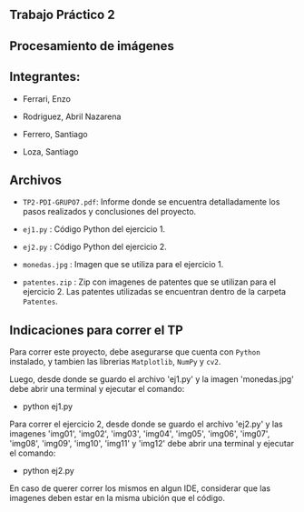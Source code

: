 ## Trabajo Práctico 2

## Procesamiento de imágenes

## Integrantes:
  - Ferrari, Enzo
    
  - Rodriguez, Abril Nazarena
    
  - Ferrero, Santiago
    
  - Loza, Santiago

## Archivos
  - `TP2-PDI-GRUPO7.pdf`: Informe donde se encuentra detalladamente los pasos realizados y conclusiones del proyecto.
    
  - `ej1.py` : Código Python del ejercicio 1.
    
  - `ej2.py` : Código Python del ejercicio 2.
    
  - `monedas.jpg` : Imagen que se utiliza para el ejercicio 1.

  - `patentes.zip` : Zip con imagenes de patentes que se utilizan para el ejercicio 2. Las patentes utilizadas se encuentran dentro de la carpeta `Patentes`.

## Indicaciones para correr el TP

Para correr este proyecto, debe asegurarse que cuenta con `Python` instalado, y tambien las librerias `Matplotlib`, `NumPy` y `cv2`.

Luego, desde donde se guardo el archivo 'ej1.py' y la imagen 'monedas.jpg' debe abrir una terminal y ejecutar el comando:

 - python ej1.py

Para correr el ejercicio 2, desde donde se guardo el archivo 'ej2.py' y las imagenes 'img01', 'img02', 'img03', 'img04', 'img05', 'img06', 'img07', 'img08', 'img09', 'img10', 'img11' y 'img12' debe abrir una terminal y ejecutar el comando:

 - python ej2.py

En caso de querer correr los mismos en algun IDE, considerar que las imagenes deben estar en la misma ubición que el código. 













